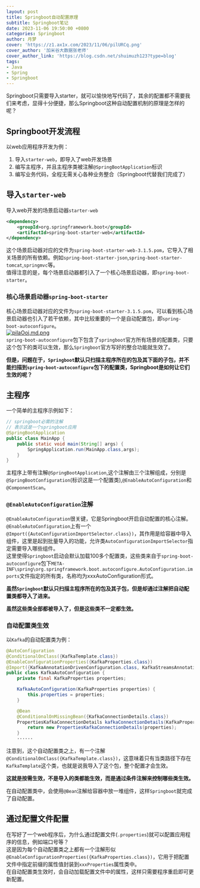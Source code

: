 ```yaml
---
layout: post
title: Springboot自动配置原理
subtitle: Springboot笔记
date: 2023-11-06 19:50:00 +0800
categories: Springboot
author: 月梦
cover: 'https://z1.ax1x.com/2023/11/06/pilURCq.png'
cover_author: '加米谷大数据张老师'
cover_author_link: 'https://blog.csdn.net/shuimuzh123?type=blog'
tags: 
- Java  
- Spring  
- Springboot
---
```


Springboot只需要导入starter，就可以愉快地写代码了，其余的配置都不需要我们来考虑，显得十分便捷，那么Springboot这种自动配置机制的原理是怎样的呢？  

## Springboot开发流程
以web应用程序开发为例：  
1. 导入`starter-web`，即导入了web开发场景  
2. 编写主程序，并且主程序类被注解`@SpringBootApplication`标识  
3. 编写业务代码，全程无需关心各种业务整合（Springboot代替我们完成了）  

## 导入`starter-web`
导入web开发的场景启动器`starter-web`  
```xml
<dependency>
    <groupId>org.springframework.boot</groupId>
    <artifactId>spring-boot-starter-web</artifactId>
</dependency>
```
这个场景启动器对应的文件为`spring-boot-starter-web-3.1.5.pom`，它导入了相关场景的所有依赖。例如`spring-boot-starter-json`,`spring-boot-starter-tomcat`,`springmvc`等。  
值得注意的是，每个场景启动器都引入了一个核心场景启动器，即`spring-boot-starter`。  

### 核心场景启动器`spring-boot-starter`
核心场景启动器对应的文件为`spring-boot-starter-3.1.5.pom`，可以看到核心场景启动器也引入了若干依赖，其中比较重要的一个是自动配置包，即`spring-boot-autoconfigure`。  
[![pilaOoj.md.png](https://z1.ax1x.com/2023/11/06/pilaOoj.md.png)](https://imgse.com/i/pilaOoj)  
`spring-boot-autoconfigure`包下包含了`springboot`官方所有场景的配置类，只要这个包下的类可以生效，那么`Springboot`官方写好的整合功能就生效了。  

**但是，问题在于，`Springboot`默认只扫描主程序所在的包及其下面的子包，并不能扫描到`spring-boot-autoconfigure`包下的配置类，Springboot是如何让它们生效的呢？**  

## 主程序
一个简单的主程序示例如下：  
```java
// springboot必需的注解
// 表示这是一个springboot应用
@SpringBootApplication
public class MainApp {
    public static void main(String[] args) {
        SpringApplication.run(MainApp.class,args);
    }
}
```
主程序上带有注解`@SpringBootApplication`,这个注解由三个注解组成，分别是`@SpringBootConfiguration`(标识这是一个配置类),`@EnableAutoConfiguration`和`@ComponentScan`。  

### `@EnableAutoConfiguration`注解
`@EnableAutoConfiguration`很关键，它是Springboot开启自动配置的核心注解。  
`@EnableAutoConfiguration`上有一个`@Import({AutoConfigurationImportSelector.class})`，其作用是给容器中导入组件，这里是起到批量导入的功能，允许类`AutoConfigurationImportSelector`指定需要导入哪些组件。  
这里使得`Springboot`启动会默认加载100多个配置类，这些类来自于`spring-boot-autoconfigure`包下`META-INF\spring\org.springframework.boot.autoconfigure.AutoConfiguration.imports`文件指定的所有类，名称均为xxxAutoConfiguration形式。  

**虽然`Springboot`默认只扫描主程序所在的包及其子包，但是却通过注解把自动配置类都导入了进来。**  

**虽然这些类全部都被导入了，但是这些类不一定都生效。**  

### 自动配置类生效
以`Kafka`的自动配置类为例：  
```java
@AutoConfiguration
@ConditionalOnClass({KafkaTemplate.class})
@EnableConfigurationProperties({KafkaProperties.class})
@Import({KafkaAnnotationDrivenConfiguration.class, KafkaStreamsAnnotationDrivenConfiguration.class})
public class KafkaAutoConfiguration {
    private final KafkaProperties properties;

    KafkaAutoConfiguration(KafkaProperties properties) {
        this.properties = properties;
    }

    @Bean
    @ConditionalOnMissingBean({KafkaConnectionDetails.class})
    PropertiesKafkaConnectionDetails kafkaConnectionDetails(KafkaProperties properties) {
        return new PropertiesKafkaConnectionDetails(properties);
    }
    ······
```
注意到，这个自动配置类之上，有一个注解`@ConditionalOnClass({KafkaTemplate.class})`，这意味着只有当类路径下存在`KafkaTemplate`这个类，也就是说我导入了这个包，整个配置才会生效。  

**这就是按需生效，不是导入的类都能生效，而是通过条件注解来控制哪些类生效。**  

在自动配置类中，会使用`@Bean`注解给容器中放一堆组件，这样`Springboot`就完成了自动配置。  

## 通过配置文件配置
在写好了一个web程序后，为什么通过配置文件(`.properties`)就可以配置应用程序的信息，例如端口号等？  
这是因为每个自动配置类之上都有一个注解形似`@EnableConfigurationProperties({KafkaProperties.class})`，它用于把配置文件中指定前缀的属性值封装到`xxxProperties`属性类中。  
在自动配置类生效时，会自动加载配置文件中的属性，这样只需要程序重启即可更新配置。  

